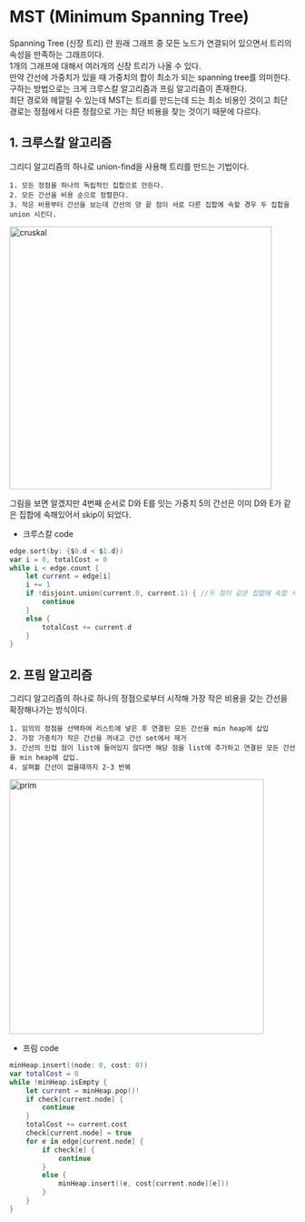 # MST (Minimum Spanning Tree)
Spanning Tree (신장 트리) 란 원래 그래프 중 모든 노드가 연결되어 있으면서 트리의 속성을 만족하는 그래프이다.  
1개의 그래프에 대해서 여러개의 신장 트리가 나올 수 있다.  
만약 간선에 가중치가 있을 때 가중치의 합이 최소가 되는 spanning tree를 의미한다.  
구하는 방법으로는 크게 크루스칼 알고리즘과 프림 알고리즘이 존재한다.  
최단 경로와 헤깔릴 수 있는데 MST는 트리를 만드는데 드는 최소 비용인 것이고 최단 경로는 정점에서 다른 정점으로 가는 최단 비용을 찾는 것이기 때문에 다르다.  
## 1. 크루스칼 알고리즘
그리디 알고리즘의 하나로 union-find을 사용해 트리를 만드는 기법이다.  
```
1. 모든 정점을 하나의 독립적인 집합으로 만든다.
2. 모든 간선을 비용 순으로 정렬한다. 
3. 작은 비용부터 간선을 보는데 간선의 양 끝 점이 서로 다른 집합에 속할 경우 두 집합을 union 시킨다.
```

<img width="462" alt="cruskal" src="https://user-images.githubusercontent.com/78075226/120482598-3b542300-c3ec-11eb-89c6-935def0ae52b.png">

그림을 보면 알겠지만 4번째 순서로 D와 E를 잇는 가중치 5의 간선은 이미 D와 E가 같은 집합에 속해있어서 skip이 되었다.  

- 크루스칼 code
```swift
edge.sort(by: {$0.d < $1.d})
var i = 0, totalCost = 0
while i < edge.count {
    let current = edge[i]
    i += 1
    if !disjoint.union(current.0, current.1) { //두 점이 같은 집합에 속할 시
        continue
    }
    else {
        totalCost += current.d
    }
}
```

## 2. 프림 알고리즘
그리디 알고리즘의 하나로 하나의 정점으로부터 시작해 가장 작은 비용을 갖는 간선을 확장해나가는 방식이다.  
```
1. 임의의 정점을 선택하여 리스트에 넣은 후 연결된 모든 간선을 min heap에 삽입
2. 가장 가중치가 작은 간선을 꺼내고 간선 set에서 제거
3. 간선의 인접 점이 list에 들어있지 않다면 해당 점을 list에 추가하고 연결된 모든 간선을 min heap에 삽입.
4. 살펴볼 간선이 없을때까지 2-3 반복
```

<img width="448" alt="prim" src="https://user-images.githubusercontent.com/78075226/120482623-41e29a80-c3ec-11eb-9ec7-127979e0b08c.png">

- 프림 code
```swift
minHeap.insert((node: 0, cost: 0))
var totalCost = 0
while !minHeap.isEmpty {
    let current = minHeap.pop()!
    if check[current.node] {
        continue
    }
    totalCost += current.cost
    check[current.node] = true
    for e in edge[current.node] {
        if check[e] {
            continue
        }
        else {
            minHeap.insert((e, cost[current.node][e]))
        }
    }
}
```
